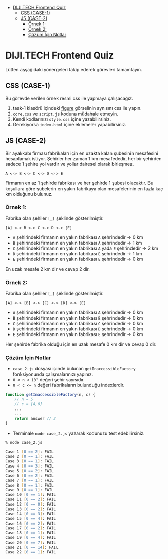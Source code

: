 -   [DIJI.TECH Frontend Quiz](#dijitech-frontend-quiz)
    -   [CSS (CASE-1)](#css-case-1)
    -   [JS (CASE-2)](#js-case-2)
        -   [Örnek 1:](#örnek-1)
        -   [Örnek 2:](#örnek-2)
        -   [Çözüm İçin Notlar](#çözüm-i̇çin-notlar)

# DIJI.TECH Frontend Quiz

Lütfen aşşağıdaki yönergeleri takip ederek görevleri tamamlayın.

## CSS (CASE-1)

Bu görevde verilen örnek resmi css ile yapmaya çalışacağız.

1.  task-1 klasörü içindeki [figure](case-1/figure.png) görselinin aynısını css ile yapın.
2.  `core.css` ve `script.js` koduna müdahale etmeyin.
3.  Kendi kodlarınızı `style.css` içine yazabilirsiniz.
4.  Gerekiyorsa `index.html` içine eklemeler yapabilirsiniz.

## JS (CASE-2)

Bir ayakkabı firması fabrikaları için en uzakta kalan şubesinin mesafesini hesaplamak istiyor.
Şehirler her zaman 1 km mesafededir, her bir şehirden sadece 1 şehire yol vardır ve yollar dairesel olarak birleşmez.

```
A <-> B <-> C <-> D <-> E
```

Firmanın en az 1 şehirde fabrikası ve her şehirde 1 şubesi olacaktır.
Bu koşullara göre şubelerin en yakın fabrikaya olan mesafelerinin en fazla kaç km olduğunu bulunuz.

### Örnek 1:

Fabrika olan şehiler `[_]` şeklinde gösterilmiştir.

```
[A] <-> B <-> C <-> D <-> [E]
```

-   `A` şehirindeki firmanın en yakın fabrikası `A` şehrindedir -> 0 km
-   `B` şehirindeki firmanın en yakın fabrikası `A` şehrindedir -> 1 km
-   `C` şehirindeki firmanın en yakın fabrikası `A` yada `E` şehrindedir -> 2 km
-   `D` şehirindeki firmanın en yakın fabrikası `E` şehrindedir -> 1 km
-   `E` şehirindeki firmanın en yakın fabrikası `E` şehrindedir -> 0 km

En uzak mesafe 2 km dir ve cevap 2 dir.

### Örnek 2:

Fabrika olan şehiler `[_]` şeklinde gösterilmiştir.

```
[A] <-> [B] <-> [C] <-> [D] <-> [E]
```

-   `A` şehirindeki firmanın en yakın fabrikası `A` şehrindedir -> 0 km
-   `B` şehirindeki firmanın en yakın fabrikası `B` şehrindedir -> 0 km
-   `C` şehirindeki firmanın en yakın fabrikası `C` şehrindedir -> 0 km
-   `D` şehirindeki firmanın en yakın fabrikası `D` şehrindedir -> 0 km
-   `E` şehirindeki firmanın en yakın fabrikası `E` şehrindedir -> 0 km

Her şehirde fabrika olduğu için en uzak mesafe 0 km dir ve cevap 0 dir.

### Çözüm İçin Notlar

-   `case_2.js` dosyası içinde bulunan `getInaccessibleFactory` fonksiyonunda çalışmalarınızı yapınız.
-   `0 < n < 10⁵` değeri şehir sayısıdır.
-   `0 < c <= n` değeri fabrikaların bulunduğu indexlerdir.

```js
function getInaccessibleFactory(n, c) {
    // n = 5
    // c = [4,0]
    ...
    ...
    return answer // 2
}
```

-   Terminale `node case_2.js` yazarak kodunuzu test edebilirsiniz.

```zsh
% node case_2.js

Case 1 [0 == 2]: FAIL
Case 2 [0 == 1]: FAIL
Case 3 [0 == 1]: FAIL
Case 4 [0 == 3]: FAIL
Case 5 [0 == 2]: FAIL
Case 6 [0 == 2]: FAIL
Case 7 [0 == 1]: FAIL
Case 8 [0 == 1]: FAIL
Case 9 [0 == 1]: FAIL
Case 10 [0 == 1]: FAIL
Case 11 [0 == 2]: FAIL
Case 12 [0 == 0]: FAIL
Case 13 [0 == 2]: FAIL
Case 14 [0 == 3]: FAIL
Case 15 [0 == 4]: FAIL
Case 16 [0 == 2]: FAIL
Case 17 [0 == 2]: FAIL
Case 18 [0 == 1]: FAIL
Case 19 [0 == 4]: FAIL
Case 20 [0 == 7]: FAIL
Case 21 [0 == 14]: FAIL
Case 22 [0 == 1]: FAIL
```
